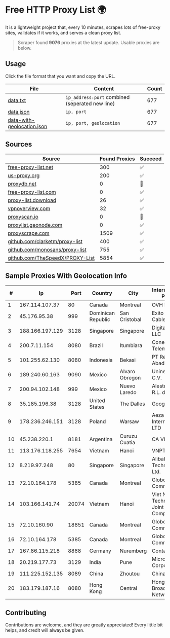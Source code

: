 
# Free HTTP Proxy List 🌍

It is a lightweight project that, every 10 minutes, scrapes lots of free-proxy sites, validates if it works, and serves a clean proxy list.


> Scraper found **9076** proxies at the latest update. Usable proxies are below.

## Usage

Click the file format that you want and copy the URL.


|File|Content|Count|
|----|-------|-----|
|[data.txt](https://raw.githubusercontent.com/themiralay/Proxy-List-World/master/data.txt)|`ip_address:port` combined (seperated new line)|677|
|[data.json](https://raw.githubusercontent.com/themiralay/Proxy-List-World/master/data.json)|`ip, port`|677|
|[data-with-geolocation.json](https://raw.githubusercontent.com/themiralay/Proxy-List-World/master/data-with-geolocation.json)|`ip, port, geolocation`|677|

## Sources

|Source|Found Proxies|Succeed|
|------|-------------|-------|
|[free-proxy-list.net](https://free-proxy-list.net)|300|✅|
|[us-proxy.org](https://www.us-proxy.org)|200|✅|
|[proxydb.net](http://proxydb.net)|0|🚫|
|[free-proxy-list.com](https://free-proxy-list.com/?page=&port=&type%5B%5D=http&type%5B%5D=https&up_time=0&search=Search)|0|✅|
|[proxy-list.download](https://www.proxy-list.download/HTTP)|26|✅|
|[vpnoverview.com](https://vpnoverview.com/privacy/anonymous-browsing/free-proxy-servers)|32|✅|
|[proxyscan.io](https://www.proxyscan.io)|0|🚫|
|[proxylist.geonode.com](https://proxylist.geonode.com/api/proxy-list?limit=300&page=1&sort_by=lastChecked&sort_type=desc&protocols=http,https)|0|✅|
|[proxyscrape.com](https://api.proxyscrape.com/v2/?request=displayproxies&protocol=http&timeout=10000&country=all&ssl=all&anonymity=all)|1509|✅|
|[github.com/clarketm/proxy-list](https://raw.githubusercontent.com/clarketm/proxy-list/master/proxy-list-raw.txt)|400|✅|
|[github.com/monosans/proxy-list](https://raw.githubusercontent.com/monosans/proxy-list/main/proxies/http.txt)|755|✅|
|[github.com/TheSpeedX/PROXY-List](https://raw.githubusercontent.com/TheSpeedX/PROXY-List/master/http.txt)|5854|✅|


## Sample Proxies With Geolocation Info

|#|Ip|Port|Country|City|Internet Service Provider|
|-|--|----|-------|----|-------------------------|
|1|167.114.107.37|80|Canada|Montreal|OVH SAS|
|2|45.176.95.38|999|Dominican Republic|San Cristobal|Exito Vision Cable S.A.S|
|3|188.166.197.129|3128|Singapore|Singapore|DigitalOcean, LLC|
|4|200.7.11.154|8080|Brazil|Itumbiara|Conexao Telematica LTDA|
|5|101.255.62.130|8080|Indonesia|Bekasi|PT Remala Abadi|
|6|189.240.60.163|9090|Mexico|Alvaro Obregon|Uninet S.A. de C.V.|
|7|200.94.102.148|999|Mexico|Nuevo Laredo|Alestra, S. de R.L. de C.V.|
|8|35.185.196.38|3128|United States|The Dalles|Google LLC|
|9|178.236.246.151|3128|Poland|Warsaw|Aeza International LTD|
|10|45.238.220.1|8181|Argentina|Curuzu Cuatia|CA VI CU SRL|
|11|113.176.118.255|7654|Vietnam|Hanoi|VNPT|
|12|8.219.97.248|80|Singapore|Singapore|Alibaba (US) Technology Co., Ltd.|
|13|72.10.164.178|5385|Canada|Montreal|GloboTech Communications|
|14|103.166.141.74|20074|Vietnam|Hanoi|Viet NAM Cloud Technology Joint Stock Company|
|15|72.10.160.90|18851|Canada|Montreal|GloboTech Communications|
|16|72.10.164.178|5385|Canada|Montreal|GloboTech Communications|
|17|167.86.115.218|8888|Germany|Nuremberg|Contabo GmbH|
|18|20.219.177.73|3129|India|Pune|Microsoft Corporation|
|19|111.225.152.135|8089|China|Zhoutou|China Telecom|
|20|183.179.187.16|8080|Hong Kong|Central|Hong Kong Broadband Network Ltd|



## Contributing

Contributions are welcome, and they are greatly appreciated! Every
little bit helps, and credit will always be given.

